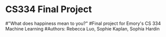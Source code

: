 # CS334 Final Project
#"What does happiness mean to you?"
#Final project for Emory's CS 334 Machine Learning
#Authors: Rebecca Luo, Sophie Kaplan, Sophia Hardin
